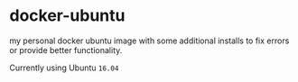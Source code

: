 # docker-ubuntu

my personal docker ubuntu image with some additional installs to fix errors or provide better functionality.

Currently using Ubuntu `16.04`

